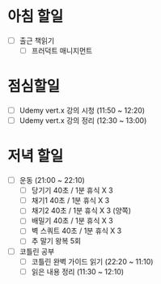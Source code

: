 # 아침 할일
- [ ] 출근 책읽기
	- [ ] 프러덕트 매니지먼트

# 점심할일
- [ ] Udemy vert.x 강의 시청 (11:50 ~ 12:20)
- [ ] Udemy vert.x 강의 정리 (12:30 ~ 13:00)

# 저녁 할일
- [ ] 운동 (21:00 ~ 22:10)
	- [ ] 당기기 40초 / 1분 휴식 X 3
	- [ ] 채기1 40초 / 1분 휴식 X 3
	- [ ] 채기2 40초 / 1분 휴식 X 3 (양쪽)
	- [ ] 배밀기 40초 / 1분 휴식 X 3
	- [ ] 벽 스쿼트 40초 / 1분 휴식 X 3
	- [ ] 추 말기 왕복 5회
- [ ] 코틀린 공부
	- [ ] 코틀린 완벽 가이드 읽기 (22:20 ~ 11:10)
	- [ ] 읽은 내용 정리 (11:30 ~ 12:10)
